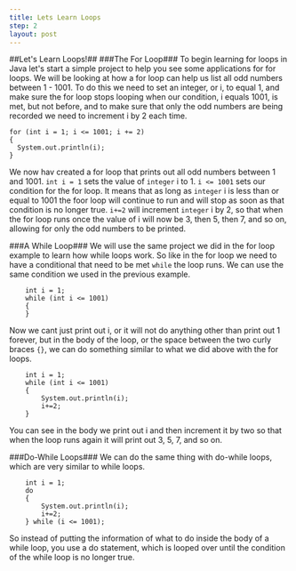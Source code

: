 ```yaml
---
title: Lets Learn Loops
step: 2
layout: post
---
```


##Let's Learn Loops!##
###The For Loop###
To begin learning for loops in Java let's start a simple project to help you see some applications for for loops. 
We will be looking at how a for loop can help us list all odd numbers between 1 - 1001. To do this we need to set an
integer, or i, to equal 1, and make sure the for loop stops looping when our condition, i equals 1001, is met, but not 
before, and to make sure that only the odd numbers are being recorded we need to increment i by 2 each time.

    for (int i = 1; i <= 1001; i += 2)
    {
      System.out.println(i);
    }

We now hav created a for loop that prints out all odd numbers between 1 and 1001. `int i = 1` sets the value of `integer`
i to 1. `i <= 1001` sets our condition for the for loop. It means that as long as `integer` i is less than or equal to
1001 the foor loop will continue to run and will stop as soon as that condition is no longer true. `i+=2` will increment
`integer` i by 2, so that when the for loop runs once the value of i will now be 3, then 5, then 7, and so on, allowing 
for only the odd numbers to be printed.

###A While Loop###
We will use the same project we did in the for loop example to learn how while loops work. So like in the for loop we 
need to have a conditional that need to be met `while` the loop runs. We can use the same condition we used in the 
previous example.

        int i = 1;
        while (int i <= 1001)
        {
        }

Now we cant just print out i, or it will not do anything other than print out 1 forever, but in the body of the loop,
or the space between the two curly braces `{}`, we can do something similar to what we did above with the for loops.

        int i = 1;
        while (int i <= 1001)
        {
            System.out.println(i);
            i+=2;
        }

You can see in the body we print out i and then increment it by two so that when the loop runs again it will print out
3, 5, 7, and so on. 

###Do-While Loops###
We can do the same thing with do-while loops, which are very similar to while loops.

        int i = 1;
        do
        {
            System.out.println(i);
            i+=2;
        } while (i <= 1001);

So instead of putting the information of what to do inside the body of a while loop, you use a do statement, which is 
looped over until the condition of the while loop is no longer true.
